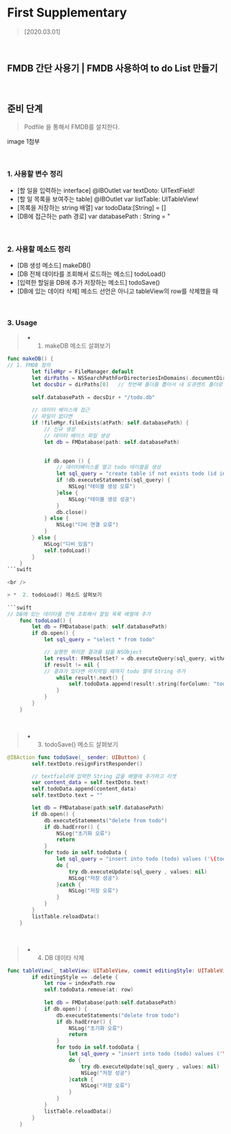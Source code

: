 # First Supplementary

> [2020.03.01]

<br />

## FMDB 간단 사용기 | FMDB 사용하여 to do List 만들기

<br />

## 준비 단계
> Podfile 을 통해서 FMDB를 설치한다.

image 1첨부

<br />

### 1. 사용할 변수 정리
-	[할 일을 입력하는 interface] @IBOutlet var textDoto: UITextField!
-	[할 일 목록을 보여주는 table] @IBOutlet var listTable: UITableView!
-	[목록을 저장하는 string 배열] var todoData:[String] = []
-	[DB에 접근하는 path 경로] var databasePath : String = "

<br />

### 2. 사용할 메소드 정리
-	[DB 생성 메소드] makeDB()
-	[DB 전체 데이타를 조회해서 로드하는 메소드] todoLoad()
-	[입력한 할일을 DB에 추가 저장하는 메소드] todoSave()
-	[DB에 있는 데이타 삭제] 메소드 선언은 아니고 tableView의 row를 삭제했을 때 

<br />

### 3. Usage

> *  1. makeDB 메소드 살펴보기
 
```swift
func makeDB() {
// 1. FMDB 정의
        let fileMgr = FileManager.default
        let dirPaths = NSSearchPathForDirectoriesInDomains(.documentDirectory, .userDomainMask, true)
        let docsDir = dirPaths[0]   // 첫번째 폴더를 뽑아서 내 도큐멘트 폴더로 사용
        
        self.databasePath = docsDir + "/todo.db"
        
        // 데이터 베이스에 접근
        // 파일이 없다면
        if !fileMgr.fileExists(atPath: self.databasePath) {
            // 신규 생성
            // 데이터 베이스 파일 생성
            let db = FMDatabase(path: self.databasePath)
            

            if db.open () {
                // 데이터베이스를 열고 todo 테이블을 생성
                let sql_query = "create table if not exists todo (id integer primary key autoincrement, todo text)"
                if !db.executeStatements(sql_query) {
                    NSLog("테이블 생성 오류")
                }else {
                    NSLog("테이블 생성 성공")
                }
                db.close()
            } else {
                NSLog("디비 연결 오류")
            }
        } else {
            NSLog("디비 있음")
            self.todoLoad()
        }
    }
```swift
 
<br />

> *  2. todoLoad() 메소드 살펴보기
 
```swift
// DB에 있는 데이타를 전체 조회해서 할일 목록 배열에 추가
    func todoLoad() {
        let db = FMDatabase(path: self.databasePath)
        if db.open() {
            let sql_query = "select * from todo"

		    // 실행한 쿼리문 결과를 담을 NSObject
            let result: FMResultSet? = db.executeQuery(sql_query, withArgumentsIn:[])
            if result != nil {
			// 결과가 있다면 마지막일 때까지 todo 열에 String 추가
                while result!.next() {
                    self.todoData.append(result!.string(forColumn: "todo")!)
                }
            }
        }
    }
```

<br />

> * 3. todoSave() 메소드 살펴보기

```swift
@IBAction func todoSave(_ sender: UIButton) {
        self.textDoto.resignFirstResponder()

		// textfield에 입력한 String 값을 배열에 추가하고 리셋
        var content_data = self.textDoto.text!
        self.todoData.append(content_data)
        self.textDoto.text = ""

        let db = FMDatabase(path:self.databasePath)
        if db.open() {
            db.executeStatements("delete from todo")
            if db.hadError() {
                NSLog("초기화 오류")
                return
            }
            for todo in self.todoData {
                let sql_query = "insert into todo (todo) values ('\(todo)')"
                do {
                    try db.executeUpdate(sql_query , values: nil)
                    NSLog("저장 성공")
                }catch {
                    NSLog("저장 오류")
                }
            }
        }
        listTable.reloadData()
    }
``` 

<br />

> * 4. DB 데이타 삭제

```swift
func tableView(_ tableView: UITableView, commit editingStyle: UITableViewCell.EditingStyle, forRowAt indexPath: IndexPath) {
        if editingStyle == .delete {
            let row = indexPath.row
            self.todoData.remove(at: row)
            
            let db = FMDatabase(path:self.databasePath)
            if db.open() {
                db.executeStatements("delete from todo")
                if db.hadError() {
                    NSLog("초기화 오류")
                    return
                }
                for todo in self.todoData {
                    let sql_query = "insert into todo (todo) values ('\(todo)')"
                    do {
                        try db.executeUpdate(sql_query , values: nil)
                        NSLog("저장 성공")
                    }catch {
                        NSLog("저장 오류")
                    }
                }
            }
            listTable.reloadData()
        }
    }
```
